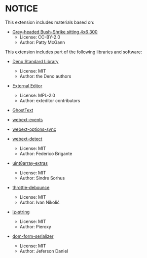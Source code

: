 # NOTICE

This extension includes materials based on:

* [Grey-headed Bush-Shrike sitting 4x6 300](https://commons.wikimedia.org/wiki/File:Grey-headed_Bushshrike_(Malaconotus_blanchoti)_in_tree,_crop.jpg)
  * License: CC-BY-2.0
  * Author: Patty McGann

This extension includes part of the following libraries and software:

* [Deno Standard Library](https://github.com/denoland/std/releases/tag/v0.16.0)
  * License: MIT
  * Author: the Deno authors

* [External Editor](https://github.com/exteditor/exteditor/releases/tag/v2.0.4)
  * License: MPL-2.0
  * Author: exteditor contributors

* [GhostText](https://github.com/fregante/GhostText/releases/tag/24.8.10)
* [webext-events](https://github.com/fregante/webext-events/releases/tag/v3.1.1)
* [webext-options-sync](https://github.com/fregante/webext-options-sync/releases/tag/v4.3.0)
* [webext-detect](https://github.com/fregante/webext-detect/releases/tag/v5.3.2)
  * License: MIT
  * Author: Federico Brigante

* [uint8array-extras](https://github.com/sindresorhus/uint8array-extras/releases/tag/v1.5.0)
  * License: MIT
  * Author: Sindre Sorhus

* [throttle-debounce](https://github.com/niksy/throttle-debounce/releases/tag/v5.0.2)
  * License: MIT
  * Author: Ivan Nikolić

* [lz-string](https://github.com/pieroxy/lz-string/releases/tag/1.5.0)
  * License: MIT
  * Author: Pieroxy

* [dom-form-serializer](https://github.com/jefersondaniel/dom-form-serializer/releases/tag/2.0.0)
  * License: MIT
  * Author: Jeferson Daniel
